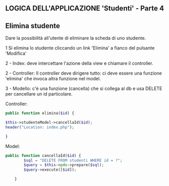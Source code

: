 ## LOGICA DELL'APPLICAZIONE 'Studenti' - Parte 4

## Elimina studente

Dare la possibilità all'utente di eliminare la scheda di uno studente.

1   Si elimina lo studente cliccando un link 'Elimina' a fianco del pulsante 'Modifica'

2 - Index: deve intercettare l'azione della view e chiamare il controller.

2 - Controller: Il controller deve dirigere tutto: ci deve essere una funzione 'elimina' che invoca altra funzione nel model.

3 - Modello: c'è una funzione (cancella) che si collega al db e usa DELETE per cancellare un id particolare.

Controller:

```php
public function elimina($id) {

$this->studenteModel->cancellaId($id);
header("Location: index.php");

}
```

Model:

```php
public function cancellaId($id) {
        $sql = "DELETE FROM studenti WHERE id = ?";          
        $query = $this->pdo->prepare($sql);                     
        $query->execute([$id]);                                 

    }
```